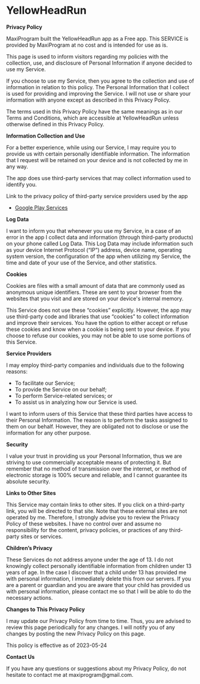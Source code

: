 # YellowHeadRun

<strong>Privacy Policy</strong> <p>
MaxiProgram built the YellowHeadRun app as
a Free app. This SERVICE is provided by
MaxiProgram at no cost and is intended for use as
is.
</p> <p>
This page is used to inform visitors regarding my
policies with the collection, use, and disclosure of Personal
Information if anyone decided to use my Service.
</p> <p>
If you choose to use my Service, then you agree to
the collection and use of information in relation to this
policy. The Personal Information that I collect is
used for providing and improving the Service. I will not use or share your information with
anyone except as described in this Privacy Policy.
</p> <p>
The terms used in this Privacy Policy have the same meanings
as in our Terms and Conditions, which are accessible at
YellowHeadRun unless otherwise defined in this Privacy Policy.
</p> <p><strong>Information Collection and Use</strong></p> <p>
For a better experience, while using our Service, I
may require you to provide us with certain personally
identifiable information. The information that
I request will be retained on your device and is not collected by me in any way.
</p> <div><p>
The app does use third-party services that may collect
information used to identify you.
</p> <p>
Link to the privacy policy of third-party service providers used
by the app
</p> <ul><li><a href="https://www.google.com/policies/privacy/" target="_blank" rel="noopener noreferrer">Google Play Services</a></li><!----><!----><!----><!----><!----><!----><!----><!----><!----><!----><!----><!----><!----><!----><!----><!----><!----><!----><!----><!----><!----><!----><!----><!----><!----><!----><!----></ul></div> <p><strong>Log Data</strong></p> <p>
I want to inform you that whenever you
use my Service, in a case of an error in the app
I collect data and information (through third-party
products) on your phone called Log Data. This Log Data may
include information such as your device Internet Protocol
(“IP”) address, device name, operating system version, the
configuration of the app when utilizing my Service,
the time and date of your use of the Service, and other
statistics.
</p> <p><strong>Cookies</strong></p> <p>
Cookies are files with a small amount of data that are
commonly used as anonymous unique identifiers. These are sent
to your browser from the websites that you visit and are
stored on your device's internal memory.
</p> <p>
This Service does not use these “cookies” explicitly. However,
the app may use third-party code and libraries that use
“cookies” to collect information and improve their services.
You have the option to either accept or refuse these cookies
and know when a cookie is being sent to your device. If you
choose to refuse our cookies, you may not be able to use some
portions of this Service.
</p> <p><strong>Service Providers</strong></p> <p>
I may employ third-party companies and
individuals due to the following reasons:
</p> <ul><li>To facilitate our Service;</li> <li>To provide the Service on our behalf;</li> <li>To perform Service-related services; or</li> <li>To assist us in analyzing how our Service is used.</li></ul> <p>
I want to inform users of this Service
that these third parties have access to their Personal
Information. The reason is to perform the tasks assigned to
them on our behalf. However, they are obligated not to
disclose or use the information for any other purpose.
</p> <p><strong>Security</strong></p> <p>
I value your trust in providing us your
Personal Information, thus we are striving to use commercially
acceptable means of protecting it. But remember that no method
of transmission over the internet, or method of electronic
storage is 100% secure and reliable, and I cannot
guarantee its absolute security.
</p> <p><strong>Links to Other Sites</strong></p> <p>
This Service may contain links to other sites. If you click on
a third-party link, you will be directed to that site. Note
that these external sites are not operated by me.
Therefore, I strongly advise you to review the
Privacy Policy of these websites. I have
no control over and assume no responsibility for the content,
privacy policies, or practices of any third-party sites or
services.
</p> <p><strong>Children’s Privacy</strong></p> <div><p>
These Services do not address anyone under the age of 13.
I do not knowingly collect personally
identifiable information from children under 13 years of age. In the case
I discover that a child under 13 has provided
me with personal information, I immediately
delete this from our servers. If you are a parent or guardian
and you are aware that your child has provided us with
personal information, please contact me so that
I will be able to do the necessary actions.
</p></div> <!----> <p><strong>Changes to This Privacy Policy</strong></p> <p>
I may update our Privacy Policy from
time to time. Thus, you are advised to review this page
periodically for any changes. I will
notify you of any changes by posting the new Privacy Policy on
this page.
</p> <p>This policy is effective as of 2023-05-24</p> <p><strong>Contact Us</strong></p> <p>
If you have any questions or suggestions about my
Privacy Policy, do not hesitate to contact me at maxiprogram@gmail.com.
</p>
